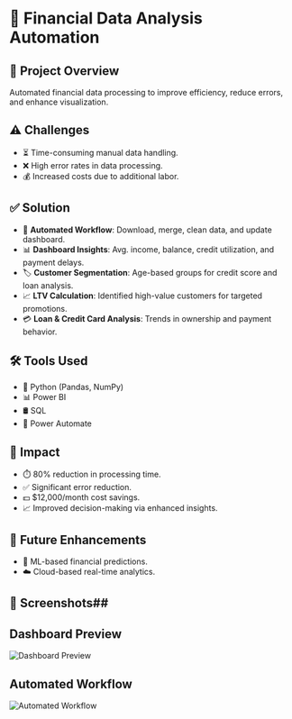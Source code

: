 # 🚀 Financial Data Analysis Automation

## 📌 Project Overview
Automated financial data processing to improve efficiency, reduce errors, and enhance visualization.
## ⚠️ Challenges
- ⏳ Time-consuming manual data handling.
- ❌ High error rates in data processing.
- 💰 Increased costs due to additional labor.

## ✅ Solution
- 🔄 **Automated Workflow**: Download, merge, clean data, and update dashboard.
- 📊 **Dashboard Insights**: Avg. income, balance, credit utilization, and payment delays.
- 🏷️ **Customer Segmentation**: Age-based groups for credit score and loan analysis.
- 📈 **LTV Calculation**: Identified high-value customers for targeted promotions.
- 💳 **Loan & Credit Card Analysis**: Trends in ownership and payment behavior.

## 🛠 Tools Used
- 🐍 Python (Pandas, NumPy)
- 📊 Power BI
- 🛢️ SQL
- 🔄 Power Automate

## 🎯 Impact
- ⏱️ 80% reduction in processing time.
- ✅ Significant error reduction.
- 💵 $12,000/month cost savings.
- 📈 Improved decision-making via enhanced insights.

## 🔮 Future Enhancements
- 🤖 ML-based financial predictions.
- ☁️ Cloud-based real-time analytics.

## 📸 Screenshots## 
## Dashboard Preview
![Dashboard Preview](https://github.com/user-attachments/assets/ed0e7a36-8a98-4742-aef3-57339a4f22da)
## Automated Workflow
![Automated Workflow](https://github.com/user-attachments/assets/b886e0f7-b1b7-4497-81f9-0665ed5cd72d)


